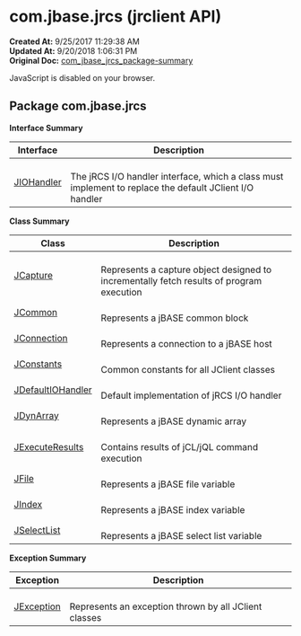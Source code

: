 # com.jbase.jrcs (jrclient   API)

**Created At:** 9/25/2017 11:29:38 AM  
**Updated At:** 9/20/2018 1:06:31 PM  
**Original Doc:** [com_jbase_jrcs_package-summary](https://docs.jbase.com/jrcs/com_jbase_jrcs_package-summary)  

<!--<br>    try {<br>        if (location.href.indexOf('is-external=true') == -1) {<br>            parent.document.title="com.jbase.jrcs (jrclient   API)";<br>        }<br>    }<br>    catch(err) {<br>    }<br>//-->
JavaScript is disabled on your browser.

## Package com.jbase.jrcs



**Interface Summary**

| Interface<br> | Description |
| --- | --- |
| [JIOHandler](./../jiohandler-%28jrclient-api%29 "interface in com.jbase.jrcs")<br> | <br>The jRCS I/O handler interface, which a class must implement to replace the default JClient I/O handler<br> |

**Class Summary** 


| Class<br> | Description |
| --- | --- |
| [JCapture](./../jcapture-%28jrclient-api%29 "class in com.jbase.jrcs")<br> | <br>Represents a capture object designed to incrementally fetch results of program execution<br> |
| [JCommon](./../jcommon-%28jrclient-api%29 "class in com.jbase.jrcs")<br> | <br>Represents a jBASE common block<br> |
| [JConnection](./../jconnection-%28jrclient-api%29 "class in com.jbase.jrcs")<br> | <br>Represents a connection to a jBASE host<br> |
| [JConstants](./../jconstants-%28jrclient-api%29 "class in com.jbase.jrcs")<br> | <br>Common constants for all JClient classes<br> |
| [JDefaultIOHandler](./../jdefaultiohandler-%28jrclient---api%29 "class in com.jbase.jrcs")<br> | <br>Default implementation of jRCS I/O handler<br> |
| [JDynArray](./../jdynarray-%28jrclient---api%29 "class in com.jbase.jrcs")<br> | <br>Represents a jBASE dynamic array<br> |
| [JExecuteResults](./../jexecuteresults-%28jrclient-api%29 "class in com.jbase.jrcs")<br> | <br>Contains results of jCL/jQL command execution<br> |
| [JFile](./../jfile-%28jrclient-api%29 "class in com.jbase.jrcs")<br> | <br>Represents a jBASE file variable<br> |
| [JIndex](./../jindex-%28jrclient-api%29 "class in com.jbase.jrcs")<br> | <br>Represents a jBASE index variable<br> |
| [JSelectList](./../jselectlist-%28jrclient---api%29 "class in com.jbase.jrcs")<br> | <br>Represents a jBASE select list variable<br> |



**Exception Summary**

| Exception<br> | Description |
| --- | --- |
| [JException](./../jexception-%28jrclient-api%29 "class in com.jbase.jrcs")<br> | <br>Represents an exception thrown by all JClient classes<br> |




